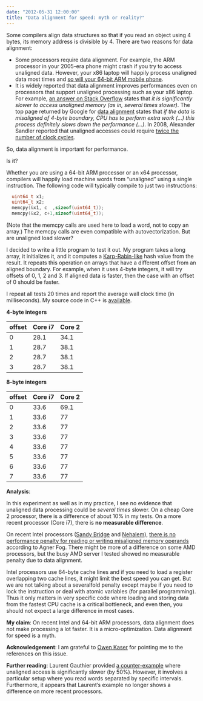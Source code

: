 ```yaml
---
date: "2012-05-31 12:00:00"
title: "Data alignment for speed: myth or reality?"
---
```




Some compilers align data structures so that if you read an object using 4 bytes, its memory address is divisible by 4. There are two reasons for data alignment:

- Some processors require data alignment. For example, the ARM processor in your 2005-era phone might crash if you try to access unaligned data. However, your x86 laptop will happily process unaligned data most times and [so will your 64-bit ARM mobile phone](http://infocenter.arm.com/help/index.jsp?topic=/com.arm.doc.ddi0360f/CDFEJCBH.html).
- It is widely reported that data alignment improves performances even on processors that support unaligned processing such as your x86 laptop. For example, [an answer on Stack Overflow](http://stackoverflow.com/questions/1496848/does-unaligned-memory-access-always-cause-bus-errors/1496881#1496881) states that <em>it is significantly slower to access unaligned memory (as in, several times slower)</em>. The top page returned by Google for [data alignment](http://www.songho.ca/misc/alignment/dataalign.html) states that <em>if the data is misaligned of 4-byte boundary, CPU has to perform extra work (&hellip;) this process definitely slows down the performance (&hellip;)</em>. In 2008, Alexander Sandler reported that unaligned accesses could require [twice the number of clock cycles](http://www.alexonlinux.com/aligned-vs-unaligned-memory-access).


So, data alignment is important for performance.

Is it?

Whether you are using a 64-bit ARM processor or an x64 processor, compilers will happily load machine words from &ldquo;unaligned&rdquo; using a single instruction. The following code will typically compile to just two instructions:
```C
  uint64_t x1;
  uint64_t x2;
  memcpy(&x1, c  ,sizeof(uint64_t));
  memcpy(&x2, c+1,sizeof(uint64_t));
```


(Note that the memcpy calls are used here to load a word, not to copy an array.) The memcpy calls are even compatible with autovectorization. But are unaligned load slower?

I decided to write a little program to test it out. My program takes a long array, it initializes it, and it computes a [Karp-Rabin-like](https://en.wikipedia.org/wiki/Rolling_hash#Rabin-Karp_rolling_hash) hash value from the result. It repeats this operation on arrays that have a different offset from an aligned boundary. For example, when it uses 4-byte integers, it will try offsets of 0, 1, 2 and 3. If aligned data is faster, then the case with an offset of 0 should be faster.

I repeat all tests 20 times and report the average wall clock time (in milliseconds). My source code in C++ is [available](https://github.com/lemire/Code-used-on-Daniel-Lemire-s-blog/blob/master/2012/05/31/test.cpp).

__4-byte integers__

offset                   |Core i7                  |Core 2                   |
-------------------------|-------------------------|-------------------------|
0                        |28.1                     |34.1                     |
1                        |28.7                     |38.1                     |
2                        |28.7                     |38.1                     |
3                        |28.7                     |38.1                     |


__8-byte integers__

offset                   |Core i7                  |Core 2                   |
-------------------------|-------------------------|-------------------------|
0                        |33.6                     |69.1                     |
1                        |33.6                     |77                       |
2                        |33.6                     |77                       |
3                        |33.6                     |77                       |
4                        |33.6                     |77                       |
5                        |33.6                     |77                       |
6                        |33.6                     |77                       |
7                        |33.6                     |77                       |


__Analysis__:

In this experiment as well as in my practice, I see no evidence that unaligned data processing could be <em>several times</em> slower. On a cheap Core 2 processor, there is a difference of about 10% in my tests. On a more recent processor (Core i7), there is __no measurable difference__.

On recent Intel processors ([Sandy Bridge](https://en.wikipedia.org/wiki/Sandy_Bridge_(microarchitecture)) and [Nehalem](https://en.wikipedia.org/wiki/Nehalem_(microarchitecture))), [there is no performance penalty for reading or writing misaligned memory operands](http://www.agner.org/optimize/blog/read.php?i=142&amp;v=t) according to Agner Fog. There might be more of a difference on some AMD processors, but the busy AMD server I tested showed no measurable penalty due to data alignment.

Intel processors use 64-byte cache lines and if you need to load a register overlapping two cache lines, it might limit the best speed you can get. But we are not talking about a severalfold penalty except maybe if you need to lock the instruction or deal with atomic variables (for parallel programming). Thus it only matters in very specific code where loading and storing data from the fastest CPU cache is a critical bottleneck, and even then, you should not expect a large difference in most cases.

__My claim__: On recent Intel and 64-bit ARM processors, data alignment does not make processing a lot faster. It is a micro-optimization. Data alignment for speed is a myth.

__Acknowledgement__: I am grateful to [Owen Kaser](http://pizza.unbsj.ca/~owen/backup/) for pointing me to the references on this issue.

__Further reading__: Laurent Gauthier provided [a counter-example](https://github.com/lemire/Code-used-on-Daniel-Lemire-s-blog/tree/master/2012/05/31) where unaligned access is significantly slower (by 50%). However, it involves a particular setup where you read words separated by specific intervals. Furthermore, it appears that Laurent&rsquo;s example no longer shows a difference on more recent processors.

